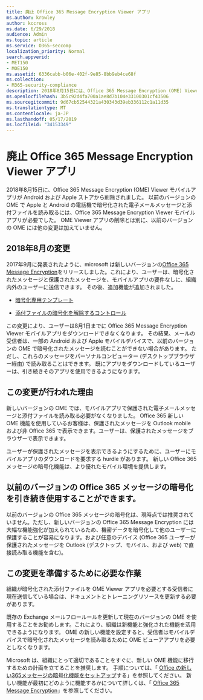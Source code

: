 ```yaml
---
title: 廃止 Office 365 Message Encryption Viewer アプリ
ms.author: krowley
author: kccross
ms.date: 6/29/2018
audience: Admin
ms.topic: article
ms.service: O365-seccomp
localization_priority: Normal
search.appverid:
- MET150
- MOE150
ms.assetid: 6336cabb-b06e-402f-9e85-8bb9eb4ce68f
ms.collection:
- M365-security-compliance
description: 2018年8月15日には、Office 365 Message Encryption (OME) Viewer モバイルアプリを Android および Apple ストアから削除します。 以前のバージョンの OME で Apple と Android の電話機で暗号化された電子メールメッセージと添付ファイルを読み取るには、Office 365 Message Encryption Viewer モバイルアプリが必要でした。 OME Viewer アプリの削除とは別に、以前のバージョンの OME には他の変更は加えていません。
ms.openlocfilehash: 3b5c92d4fa700a1ae8d7b104e33100301cf43506
ms.sourcegitcommit: 9d67cb52544321a430343d39eb336112c1a11d35
ms.translationtype: MT
ms.contentlocale: ja-JP
ms.lasthandoff: 05/17/2019
ms.locfileid: "34153349"
---
```

# <a name="deprecating-office-365-message-encryption-viewer-app"></a>廃止 Office 365 Message Encryption Viewer アプリ

2018年8月15日に、Office 365 Message Encryption (OME) Viewer モバイルアプリが Android および Apple ストアから削除されました。 以前のバージョンの OME で Apple と Android の電話機で暗号化された電子メールメッセージと添付ファイルを読み取るには、Office 365 Message Encryption Viewer モバイルアプリが必要でした。 OME Viewer アプリの削除とは別に、以前のバージョンの OME には他の変更は加えていません。
  
## <a name="changes-from-august-2018"></a>2018年8月の変更

2017年9月に発表されたように、microsoft は新しいバージョンの[Office 365 Message Encryption](https://aka.ms/ome2017)をリリースしました。これにより、ユーザーは、暗号化されたメッセージと保護されたメッセージを、モバイルアプリの要件なしに、組織内外のユーザーに送信できます。 その後、追加機能が追加されました。
  
- [暗号化専用テンプレート](https://aka.ms/encryptonly)

- [添付ファイルの暗号化を解除するコントロール](https://techcommunity.microsoft.com/t5/Security-Privacy-and-Compliance/Admin-control-for-attachments-now-available-in-Office-365/ba-p/204007)
    
この変更により、ユーザーは8月1日までに Office 365 Message Encryption Viewer モバイルアプリをダウンロードできなくなります。 その結果、メールの受信者は、一部の Android および Apple モバイルデバイスで、以前のバージョンの OME で暗号化されたメッセージを読むことができない場合があります。 ただし、これらのメッセージをパーソナルコンピューター (デスクトップブラウザー経由) で読み取ることはできます。 既にアプリをダウンロードしているユーザーは、引き続きそのアプリを使用できるようになります。
  
## <a name="why-this-change-was-made"></a>この変更が行われた理由

新しいバージョンの OME では、モバイルアプリで保護された電子メールメッセージと添付ファイルを読み取る必要がなくなりました。 Office 365 新しい OME 機能を使用しているお客様は、保護されたメッセージを Outlook mobile および非 Office 365 で表示できます。ユーザーは、保護されたメッセージをブラウザーで表示できます。
  
ユーザーが保護されたメッセージを表示できるようにするために、ユーザーにモバイルアプリのダウンロードを要求する hurdle があります。 新しい Office 365 メッセージの暗号化機能は、より優れたモバイル環境を提供します。
  
## <a name="can-i-still-use-the-previous-version-of-office-365-message-encryption"></a>以前のバージョンの Office 365 メッセージの暗号化を引き続き使用することができます。

以前のバージョンの Office 365 メッセージの暗号化は、現時点では推奨されていません。ただし、新しいバージョンの Office 365 Message Encryption には大幅な機能強化が加えられているため、機密データを暗号化して他のユーザーに保護することが容易になります。および任意のデバイス (Office 365 ユーザーが保護されたメッセージを Outlook (デスクトップ、モバイル、および web) で直接読み取る機能を含む)。 
  
## <a name="what-do-i-need-to-do-to-prepare-for-this-change"></a>この変更を準備するために必要な作業

組織が暗号化された添付ファイルを OME Viewer アプリを必要とする受信者に現在送信している場合は、ドキュメントとトレーニングリソースを更新する必要があります。
  
既存の Exchange メールフロールールを更新して現在のバージョンの OME を使用することをお勧めします。これにより、組織は新機能と強化された機能を活用できるようになります。 OME の新しい機能を設定すると、受信者はモバイルデバイスで暗号化されたメッセージを読み取るために OME ビューアアプリを必要としなくなります。
  
Microsoft は、組織にとって適切であることをすぐに、新しい OME 機能に移行するための計画を立てることを推奨します。 手順については、「 [Office の新しい365メッセージの暗号化機能をセットアップ](set-up-new-message-encryption-capabilities.md)する」を参照してください。 新しい機能が最初にどのように機能するかについて詳しくは、「 [Office 365 Message Encryption](ome.md)」を参照してください。
  

